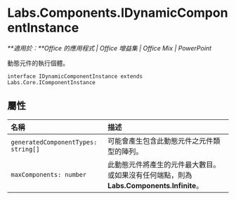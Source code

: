 
# <a name="labs.components.idynamiccomponentinstance"></a>Labs.Components.IDynamicComponentInstance

 _**適用於︰**Office 的應用程式 | Office 增益集 | Office Mix | PowerPoint_

動態元件的執行個體。

```
interface IDynamicComponentInstance extends Labs.Core.IComponentInstance
```


## <a name="properties"></a>屬性


|名稱|描述|
|:-----|:-----|
| `generatedComponentTypes: string[]`|可能會產生包含此動態元件之元件類型的陣列。|
| `maxComponents: number`|此動態元件將產生的元件最大數目。或如果沒有任何端點，則為 **Labs.Components.Infinite**。|
